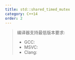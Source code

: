 ```yaml
---
title: std::shared_timed_mutex
category: C++14
order: 2
---
```


> 编译器支持最低版本要求:
> * GCC:
> * MSVC:
> * Clang:
